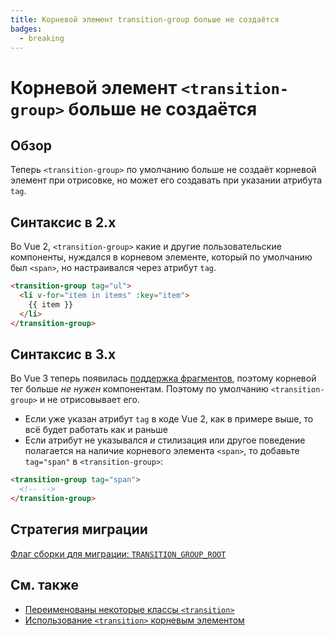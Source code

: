 ```yaml
---
title: Корневой элемент transition-group больше не создаётся
badges:
  - breaking
---
```


# Корневой элемент `<transition-group>` больше не создаётся <MigrationBadges :badges="$frontmatter.badges" />

## Обзор

Теперь `<transition-group>` по умолчанию больше не создаёт корневой элемент при отрисовке, но может его создавать при указании атрибута `tag`.

## Синтаксис в 2.x

Во Vue 2, `<transition-group>` какие и другие пользовательские компоненты, нуждался в корневом элементе, который по умолчанию был `<span>`, но настраивался через атрибут `tag`.

```html
<transition-group tag="ul">
  <li v-for="item in items" :key="item">
    {{ item }}
  </li>
</transition-group>
```

## Синтаксис в 3.x

Во Vue 3 теперь появилась [поддержка фрагментов](fragments.md), поэтому корневой тег больше _не нужен_ компонентам. Поэтому по умолчанию `<transition-group>` и не отрисовывает его.

- Если уже указан атрибут `tag` в коде Vue 2, как в примере выше, то всё будет работать как и раньше
- Если атрибут не указывался _и_ стилизация или другое поведение полагается на наличие корневого элемента `<span>`, то добавьте `tag="span"` в `<transition-group>`:

```html
<transition-group tag="span">
  <!-- -->
</transition-group>
```

## Стратегия миграции

[Флаг сборки для миграции: `TRANSITION_GROUP_ROOT`](migration-build.md#конфигурация-совместимости)

## См. также

- [Переименованы некоторые классы `<transition>`](transition.md)
- [Использование `<transition>` корневым элементом](transition-as-root.md)
